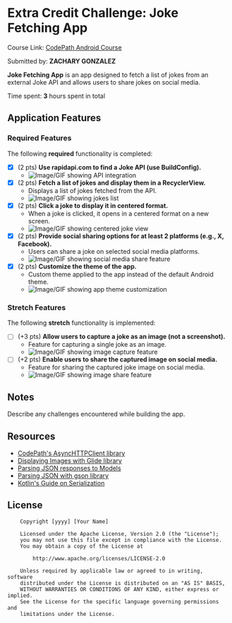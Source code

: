 # Extra Credit Challenge: Joke Fetching App

Course Link: [CodePath Android Course](https://courses.codepath.org/courses/and102/unit/3#!labs)

Submitted by: **ZACHARY GONZALEZ** <!-- Replace 'Your Name Here' with your actual name -->

**Joke Fetching App** is an app designed to fetch a list of jokes from an external Joke API and allows users to share jokes on social media.

Time spent: **3** hours spent in total <!-- Replace 'X' with the number of hours you spent on this project -->

## Application Features

### Required Features

The following **required** functionality is completed:

- [x] (2 pts) **Use rapidapi.com to find a Joke API (use BuildConfig).**
  - ![Image/GIF showing API integration](https://github.com/Venrite/zg59-CS388-001/blob/main/Extra%20Credit/extracredit1.gif) <!-- Replace this link with your actual image/GIF link -->
- [x] (2 pts) **Fetch a list of jokes and display them in a RecyclerView.**
  - Displays a list of jokes fetched from the API.
  - ![Image/GIF showing jokes list](https://github.com/Venrite/zg59-CS388-001/blob/main/Extra%20Credit/extracredit2.gif) <!-- Replace this link with your actual image/GIF link -->
- [x] (2 pts) **Click a joke to display it in centered format.**
  - When a joke is clicked, it opens in a centered format on a new screen.
  - ![Image/GIF showing centered joke view](https://github.com/Venrite/zg59-CS388-001/blob/main/Extra%20Credit/extracredit3.gif) <!-- Replace this link with your actual image/GIF link -->
- [x] (2 pts) **Provide social sharing options for at least 2 platforms (e.g., X, Facebook).**
  - Users can share a joke on selected social media platforms.
  - ![Image/GIF showing social media share feature](https://github.com/Venrite/zg59-CS388-001/blob/main/Extra%20Credit/extracredit3.gif) <!-- Replace this link with your actual image/GIF link -->
- [x] (2 pts) **Customize the theme of the app.**
  - Custom theme applied to the app instead of the default Android theme.
  - ![Image/GIF showing app theme customization](https://github.com/Venrite/zg59-CS388-001/blob/main/Extra%20Credit/extracredit2.gif) <!-- Replace this link with your actual image/GIF link -->

### Stretch Features

The following **stretch** functionality is implemented:

- [ ] (+3 pts) **Allow users to capture a joke as an image (not a screenshot).**
  - Feature for capturing a single joke as an image.
  - ![Image/GIF showing image capture feature](http://i.imgur.com/link/to/your/gif/file.gif) <!-- Replace this link with your actual image/GIF link -->
- [ ] (+2 pts) **Enable users to share the captured image on social media.**
  - Feature for sharing the captured joke image on social media.
  - ![Image/GIF showing image share feature](http://i.imgur.com/link/to/your/gif/file.gif) <!-- Replace this link with your actual image/GIF link -->

## Notes

Describe any challenges encountered while building the app. <!-- Replace this with your specific challenges and experiences -->

## Resources

- [CodePath's AsyncHTTPClient library](https://guides.codepath.org/android/Using-CodePath-Async-Http-Client)
- [Displaying Images with Glide library](https://guides.codepath.org/android/Displaying-Images-with-the-Glide-Library)
- [Parsing JSON responses to Models](https://guides.codepath.org/android/converting-json-to-models)
- [Parsing JSON with gson library](https://guides.codepath.org/android/Leveraging-the-Gson-Library#parsing-the-response)
- [Kotlin's Guide on Serialization](https://kotlinlang.org/docs/serialization.html)

## License

```plaintext
    Copyright [yyyy] [Your Name]

    Licensed under the Apache License, Version 2.0 (the "License");
    you may not use this file except in compliance with the License.
    You may obtain a copy of the License at

        http://www.apache.org/licenses/LICENSE-2.0

    Unless required by applicable law or agreed to in writing, software
    distributed under the License is distributed on an "AS IS" BASIS,
    WITHOUT WARRANTIES OR CONDITIONS OF ANY KIND, either express or implied.
    See the License for the specific language governing permissions and
    limitations under the License.
